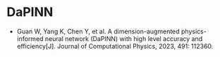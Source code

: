 # DaPINN
  - Guan W, Yang K, Chen Y, et al. A dimension-augmented physics-informed neural network (DaPINN) with high level accuracy and efficiency[J]. Journal of Computational Physics, 2023, 491: 112360.
